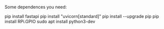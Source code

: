 Some dependences you need:

pip install fastapi
pip install "uvicorn[standard]"
pip install --upgrade pip
pip install RPi.GPIO
sudo apt install python3-dev
